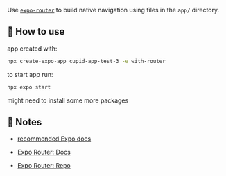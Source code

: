 Use [`expo-router`](https://expo.github.io/router) to build native navigation using files in the `app/` directory.

## 🚀 How to use

app created with:
```sh
npx create-expo-app cupid-app-test-3 -e with-router
```

to start app run:
```sh
npx expo start
```

might need to install some more packages

## 📝 Notes

- [recommended Expo docs](https://docs.expo.dev/get-started/create-a-project/)

- [Expo Router: Docs](https://expo.github.io/router)
- [Expo Router: Repo](https://github.com/expo/router)
